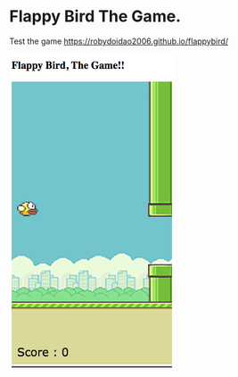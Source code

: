 # Flappy Bird The Game.

Test the game 
 https://robydoidao2006.github.io/flappybird/
 
 
![alt text](images/gameimage.jpg)
